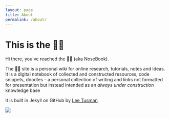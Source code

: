 ```yaml
---
layout: page
title: About
permalink: /about/
---
```

# This is the 👃📓

Hi there, you've reached the 👃📓 (aka NoseBook).

The 👃📓 site is a personal wiki for online research, tutorials, notes and ideas. It is a digital notebook of collected and constructed resources, code snippets, doodles – a personal collection of writing and links not formatted for presentation but instead intended as an *always under construction* knowledge base

It is built in Jekyll on GitHub by [Lee Tusman](http://leetusman.com)

![](https://cdn.vox-cdn.com/thumbor/Zh5JbivQKGP0wYpaoX_AT3oWBXU=/0x0:256x192/1200x0/filters:focal(0x0:256x192):no_upscale()/cdn.vox-cdn.com/uploads/chorus_asset/file/8688491/hiE5vMs.gif)
